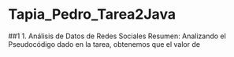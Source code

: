 # Tapia_Pedro_Tarea2Java

##1 1. Análisis de Datos de Redes Sociales
Resumen: Analizando el Pseudocódigo dado en la tarea, obtenemos que el valor de
